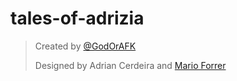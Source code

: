 # tales-of-adrizia

> Created by [@GodOrAFK](https://github.com/GodOrAFK)
>
> Designed by Adrian Cerdeira and [Mario Forrer](https://github.com/TDMario)


